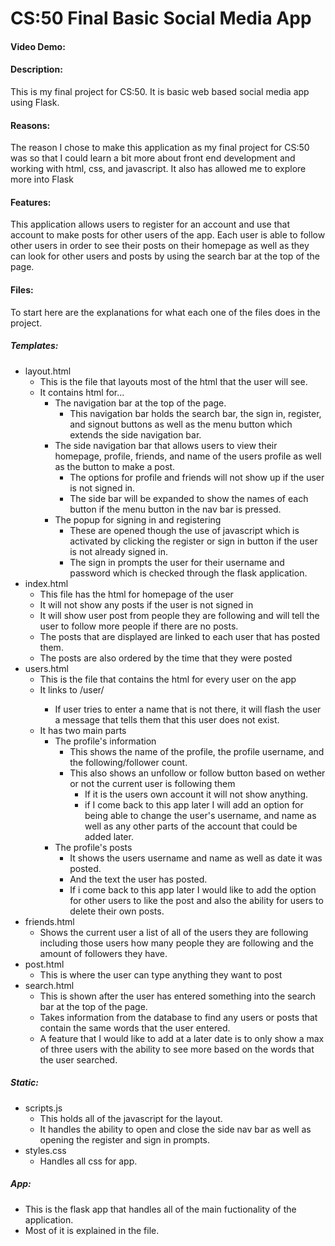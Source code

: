 # CS:50 Final Basic Social Media App
#### Video Demo:  <URL HERE>
#### Description:
  This is my final project for CS:50. It is basic web based social media app using Flask. 
#### Reasons:
  The reason I chose to make this application as my final project for CS:50 was so that I could learn a bit more about front end development and working with html, css, and javascript. It also has allowed me to explore more into Flask
#### Features:
  This application allows users to register for an account and use that account to make posts for other users of the app. Each user is able to follow other users in order to see their posts on their homepage as well as they can look for other users and posts by using the search bar at the top of the page.
#### Files:
  To start here are the explanations for what each one of the files does in the project.
##### Templates:
- layout.html
  - This is the file that layouts most of the html that the user will see.
  - It contains html for...
    - The navigation bar at the top of the page.
      - This navigation bar holds the search bar, the sign in, register, and signout buttons as well as the menu button which extends the side navigation bar.
    - The side navigation bar that allows users to view their homepage, profile, friends, and name of the users profile as well as the button to make a post.
      - The options for profile and friends will not show up if the user is not signed in.
      - The side bar will be expanded to show the names of each button if the menu button in the nav bar is pressed.
    - The popup for signing in and registering
      - These are opened though the use of javascript which is activated by clicking the register or sign in button if the user is not already signed in.
      - The sign in prompts the user for their username and password which is checked through the flask application.
- index.html
  - This file has the html for homepage of the user
  - It will not show any posts if the user is not signed in
  - It will show user post from people they are following and will tell the user to follow more people if there are no posts.
  - The posts that are displayed are linked to each user that has posted them.
  - The posts are also ordered by the time that they were posted
- users.html
  - This is the file that contains the html for every user on the app
  - It links to /user/<username>
    - If user tries to enter a name that is not there, it will flash the user a message that tells them that this user does not exist.
  - It has two main parts
    - The profile's information
      - This shows the name of the profile, the profile username, and the following/follower count.
      - This also shows an unfollow or follow button based on wether or not the current user is following them
        - If it is the users own account it will not show anything.
        - if I come back to this app later I will add an option for being able to change the user's username, and name as well as any other parts of the account that could be added later.
    - The profile's posts
      - It shows the users username and name as well as date it was posted.
      - And the text the user has posted.
      - If i come back to this app later I would like to add the option for other users to like the post and also the ability for users to delete their own posts.
- friends.html
  - Shows the current user a list of all of the users they are following including those users how many people they are following and the amount of followers they have.
- post.html
  - This is where the user can type anything they want to post
- search.html
  - This is shown after the user has entered something into the search bar at the top of the page.
  - Takes information from the database to find any users or posts that contain the same words that the user entered.
  - A feature that I would like to add at a later date is to only show a max of three users with the ability to see more based on the words that the user searched.
##### Static:
- scripts.js
  - This holds all of the javascript for the layout.
  - It handles the ability to open and close the side nav bar as well as opening the register and sign in prompts.
- styles.css
  - Handles all css for app.
##### App:
- This is the flask app that handles all of the main fuctionality of the application.
- Most of it is explained in the file.

